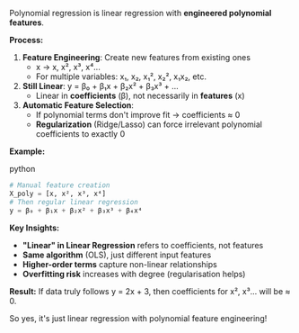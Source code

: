 Polynomial regression is linear regression with **engineered polynomial features**.

**Process:**

1. **Feature Engineering**: Create new features from existing ones
    - x → x, x², x³, x⁴...
    - For multiple variables: x₁, x₂, x₁², x₂², x₁x₂, etc.
2. **Still Linear**: y = β₀ + β₁x + β₂x² + β₃x³ + ...
    - Linear in **coefficients** (β), not necessarily in **features** (x)
3. **Automatic Feature Selection**:
    - If polynomial terms don't improve fit → coefficients ≈ 0
    - **Regularization** (Ridge/Lasso) can force irrelevant polynomial coefficients to exactly 0

**Example:**

python

```python
# Manual feature creation
X_poly = [x, x², x³, x⁴]
# Then regular linear regression
y = β₀ + β₁x + β₂x² + β₃x³ + β₄x⁴
```

**Key Insights:**

- **"Linear" in Linear Regression** refers to coefficients, not features
- **Same algorithm** (OLS), just different input features
- **Higher-order terms** capture non-linear relationships
- **Overfitting risk** increases with degree (regularisation helps)

**Result:** If data truly follows y = 2x + 3, then coefficients for x², x³... will be ≈ 0.

So yes, it's just linear regression with polynomial feature engineering!